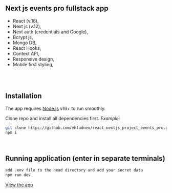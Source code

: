 ## Next js events pro fullstack app

- React (v.18),
- Next js (v.12),
- Next auth (credentials and Google),
- Bcrypt js,
- Mongo DB,
- React Hooks,
- Context API,
- Responsive design,
- Mobile first styling,


<br/><br/>

## Installation

The app requires [Node.js](https://nodejs.org/) v16+ to run smoothly.

Clone repo and install all dependencies first. _Example:_

```sh
git clone https://github.com/vhludnev/react-nextjs_project_events_pro.git
npm i

```

<br />

## Running application (enter in separate terminals)

```sh
add .env file to the head directory and add your secret data
npm run dev

```

[View the app](https://nextjs-events-m9paf6oqu-vhludnev.vercel.app)